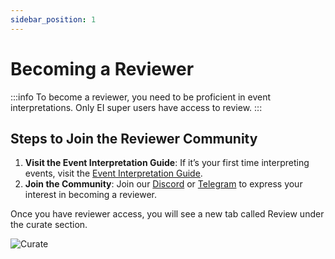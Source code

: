```yaml
---
sidebar_position: 1
---
```


# Becoming a Reviewer

:::info
To become a reviewer, you need to be proficient in event interpretations. Only EI super users have access to review.
:::

## Steps to Join the Reviewer Community

1. **Visit the Event Interpretation Guide**: If it’s your first time interpreting events, visit the [Event Interpretation Guide](/docs/interpretation/event-interpretation/guide/getting-started).
2. **Join the Community**: Join our [Discord](https://zapper.xyz/discord) or [Telegram](https://t.me/+mAVxPRsA7bE3ZDkx) to express your interest in becoming a reviewer.

Once you have reviewer access, you will see a new tab called Review under the curate section.

![Curate](/img/assets/curate2.png)
